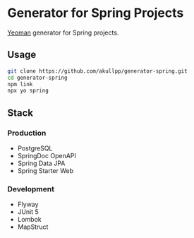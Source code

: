 # Generator for Spring Projects

[Yeoman](https://yeoman.io) generator for Spring projects.

## Usage

```sh
git clone https://github.com/akullpp/generator-spring.git
cd generator-spring
npm link
npx yo spring
```

## Stack

### Production

- PostgreSQL
- SpringDoc OpenAPI
- Spring Data JPA
- Spring Starter Web

### Development

- Flyway
- JUnit 5
- Lombok
- MapStruct
